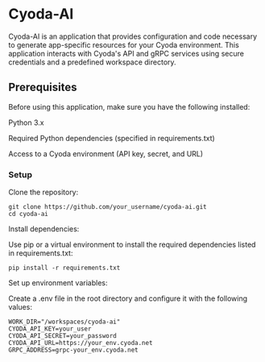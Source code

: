 # Cyoda-AI

Cyoda-AI is an application that provides configuration and code necessary to generate app-specific resources for your Cyoda environment. This application interacts with Cyoda's API and gRPC services using secure credentials and a predefined workspace directory.

## Prerequisites
Before using this application, make sure you have the following installed:

Python 3.x

Required Python dependencies (specified in requirements.txt)

Access to a Cyoda environment (API key, secret, and URL)

### Setup

Clone the repository:
```
git clone https://github.com/your_username/cyoda-ai.git
cd cyoda-ai
```

Install dependencies:

Use pip or a virtual environment to install the required dependencies listed in requirements.txt:

```
pip install -r requirements.txt
```

Set up environment variables:

Create a .env file in the root directory and configure it with the following values:

```
WORK_DIR="/workspaces/cyoda-ai"
CYODA_API_KEY=your_user
CYODA_API_SECRET=your_password
CYODA_API_URL=https://your_env.cyoda.net
GRPC_ADDRESS=grpc-your_env.cyoda.net
```
